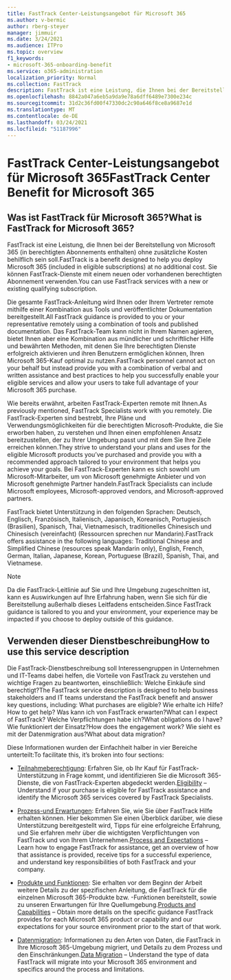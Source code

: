 ```yaml
---
title: FastTrack Center-Leistungsangebot für Microsoft 365
ms.author: v-bermic
author: rberg-steyer
manager: jimmuir
ms.date: 3/24/2021
ms.audience: ITPro
ms.topic: overview
f1_keywords:
- microsoft-365-onboarding-benefit
ms.service: o365-administration
localization_priority: Normal
ms.collection: FastTrack
description: FastTrack ist eine Leistung, die Ihnen bei der Bereitstellung von Microsoft 365 (in berechtigten Abonnements enthalten) ohne zusätzliche Kosten behilflich sein soll. Sie können FastTrack-Dienste mit einem neuen oder vorhandenen berechtigten Abonnement verwenden.
ms.openlocfilehash: 8842a047a6eb5a9da9e78a6dff6489e7300e234c
ms.sourcegitcommit: 31d2c36fd00f47330dc2c90a646f8ce8a9687e1d
ms.translationtype: MT
ms.contentlocale: de-DE
ms.lasthandoff: 03/24/2021
ms.locfileid: "51187996"
---
```

# <a name="fasttrack-center-benefit-for-microsoft-365"></a><span data-ttu-id="6edd3-104">FastTrack Center-Leistungsangebot für Microsoft 365</span><span class="sxs-lookup"><span data-stu-id="6edd3-104">FastTrack Center Benefit for Microsoft 365</span></span>

## <a name="what-is-fasttrack-for-microsoft-365"></a><span data-ttu-id="6edd3-105">Was ist FastTrack für Microsoft 365?</span><span class="sxs-lookup"><span data-stu-id="6edd3-105">What is FastTrack for Microsoft 365?</span></span>

<span data-ttu-id="6edd3-106">FastTrack ist eine Leistung, die Ihnen bei der Bereitstellung von Microsoft 365 (in berechtigten Abonnements enthalten) ohne zusätzliche Kosten behilflich sein soll.</span><span class="sxs-lookup"><span data-stu-id="6edd3-106">FastTrack is a benefit designed to help you deploy Microsoft 365 (included in eligible subscriptions) at no additional cost.</span></span> <span data-ttu-id="6edd3-107">Sie können FastTrack-Dienste mit einem neuen oder vorhandenen berechtigten Abonnement verwenden.</span><span class="sxs-lookup"><span data-stu-id="6edd3-107">You can use FastTrack services with a new or existing qualifying subscription.</span></span>

<span data-ttu-id="6edd3-108">Die gesamte FastTrack-Anleitung wird Ihnen oder Ihrem Vertreter remote mithilfe einer Kombination aus Tools und veröffentlichter Dokumentation bereitgestellt.</span><span class="sxs-lookup"><span data-stu-id="6edd3-108">All FastTrack guidance is provided to you or your representative remotely using a combination of tools and published documentation.</span></span> <span data-ttu-id="6edd3-109">Das FastTrack-Team kann nicht in Ihrem Namen agieren, bietet Ihnen aber eine Kombination aus mündlicher und schriftlicher Hilfe und bewährten Methoden, mit denen Sie Ihre berechtigten Dienste erfolgreich aktivieren und ihren Benutzern ermöglichen können, Ihren Microsoft 365-Kauf optimal zu nutzen.</span><span class="sxs-lookup"><span data-stu-id="6edd3-109">FastTrack personnel cannot act on your behalf but instead provide you with a combination of verbal and written assistance and best practices to help you successfully enable your eligible services and allow your users to take full advantage of your Microsoft 365 purchase.</span></span>

<span data-ttu-id="6edd3-110">Wie bereits erwähnt, arbeiten FastTrack-Experten remote mit Ihnen.</span><span class="sxs-lookup"><span data-stu-id="6edd3-110">As previously mentioned, FastTrack Specialists work with you remotely.</span></span> <span data-ttu-id="6edd3-111">Die FastTrack-Experten sind bestrebt, Ihre Pläne und Verwendungsmöglichkeiten für die berechtigten Microsoft-Produkte, die Sie erworben haben, zu verstehen und Ihnen einen empfohlenen Ansatz bereitzustellen, der zu Ihrer Umgebung passt und mit dem Sie Ihre Ziele erreichen können.</span><span class="sxs-lookup"><span data-stu-id="6edd3-111">They strive to understand your plans and uses for the eligible Microsoft products you’ve purchased and provide you with a recommended approach tailored to your environment that helps you achieve your goals.</span></span> <span data-ttu-id="6edd3-112">Bei FastTrack-Experten kann es sich sowohl um Microsoft-Mitarbeiter, um von Microsoft genehmigte Anbieter und von Microsoft genehmigte Partner handeln.</span><span class="sxs-lookup"><span data-stu-id="6edd3-112">FastTrack Specialists can include Microsoft employees, Microsoft-approved vendors, and Microsoft-approved partners.</span></span>

<span data-ttu-id="6edd3-113">FastTrack bietet Unterstützung in den folgenden Sprachen: Deutsch, Englisch, Französisch, Italienisch, Japanisch, Koreanisch, Portugiesisch (Brasilien), Spanisch, Thai, Vietnamesisch, traditionelles Chinesisch und Chinesisch (vereinfacht) (Ressourcen sprechen nur Mandarin).</span><span class="sxs-lookup"><span data-stu-id="6edd3-113">FastTrack offers assistance in the following languages: Traditional Chinese and Simplified Chinese (resources speak Mandarin only), English, French, German, Italian, Japanese, Korean, Portuguese (Brazil), Spanish, Thai, and Vietnamese.</span></span>

> [!NOTE]
> <span data-ttu-id="6edd3-114">Da die FastTrack-Leitlinie auf Sie und Ihre Umgebung zugeschnitten ist, kann es Auswirkungen auf Ihre Erfahrung haben, wenn Sie sich für die Bereitstellung außerhalb dieses Leitfadens entscheiden.</span><span class="sxs-lookup"><span data-stu-id="6edd3-114">Since FastTrack guidance is tailored to you and your environment, your experience may be impacted if you choose to deploy outside of this guidance.</span></span>

## <a name="how-to-use-this-service-description"></a><span data-ttu-id="6edd3-115">Verwenden dieser Dienstbeschreibung</span><span class="sxs-lookup"><span data-stu-id="6edd3-115">How to use this service description</span></span>

<span data-ttu-id="6edd3-116">Die FastTrack-Dienstbeschreibung soll Interessengruppen in Unternehmen und IT-Teams dabei helfen, die Vorteile von FastTrack zu verstehen und wichtige Fragen zu beantworten, einschließlich: Welche Einkäufe sind berechtigt?</span><span class="sxs-lookup"><span data-stu-id="6edd3-116">The FastTrack service description is designed to help business stakeholders and IT teams understand the FastTrack benefit and answer key questions, including: What purchases are eligible?</span></span> <span data-ttu-id="6edd3-117">Wie erhalte ich Hilfe?</span><span class="sxs-lookup"><span data-stu-id="6edd3-117">How to get help?</span></span> <span data-ttu-id="6edd3-118">Was kann ich von FastTrack erwarten?</span><span class="sxs-lookup"><span data-stu-id="6edd3-118">What can I expect of FastTrack?</span></span> <span data-ttu-id="6edd3-119">Welche Verpflichtungen habe ich?</span><span class="sxs-lookup"><span data-stu-id="6edd3-119">What obligations do I have?</span></span> <span data-ttu-id="6edd3-120">Wie funktioniert der Einsatz?</span><span class="sxs-lookup"><span data-stu-id="6edd3-120">How does the engagement work?</span></span> <span data-ttu-id="6edd3-121">Wie sieht es mit der Datenmigration aus?</span><span class="sxs-lookup"><span data-stu-id="6edd3-121">What about data migration?</span></span>

<span data-ttu-id="6edd3-122">Diese Informationen wurden der Einfachheit halber in vier Bereiche unterteilt:</span><span class="sxs-lookup"><span data-stu-id="6edd3-122">To facilitate this, it’s broken into four sections:</span></span>

  - <span data-ttu-id="6edd3-123">[Teilnahmeberechtigung](eligibility.md): Erfahren Sie, ob Ihr Kauf für FastTrack-Unterstützung in Frage kommt, und identifizieren Sie die Microsoft 365-Dienste, die von FastTrack-Experten abgedeckt werden.</span><span class="sxs-lookup"><span data-stu-id="6edd3-123">[Eligibility](eligibility.md) – Understand if your purchase is eligible for FastTrack assistance and identify the Microsoft 365 services covered by FastTrack Specialists.</span></span>

  - <span data-ttu-id="6edd3-124">[Prozess-und Erwartungen](process-and-expectations.md): Erfahren Sie, wie Sie über FastTrack Hilfe erhalten können. Hier bekommen Sie einen Überblick darüber, wie diese Unterstützung bereitgestellt wird, Tipps für eine erfolgreiche Erfahrung, und Sie erfahren mehr über die wichtigsten Verpflichtungen von FastTrack und von Ihrem Unternehmen.</span><span class="sxs-lookup"><span data-stu-id="6edd3-124">[Process and Expectations](process-and-expectations.md) – Learn how to engage FastTrack for assistance, get an overview of how that assistance is provided, receive tips for a successful experience, and understand key responsibilities of both FastTrack and your company.</span></span>

  - <span data-ttu-id="6edd3-125">[Produkte und Funktionen](products-and-capabilities.md): Sie erhalten vor dem Beginn der Arbeit weitere Details zu der spezifischen Anleitung, die FastTrack für die einzelnen Microsoft 365-Produkte bzw. -Funktionen bereitstellt, sowie zu unseren Erwartungen für Ihre Quellumgebung.</span><span class="sxs-lookup"><span data-stu-id="6edd3-125">[Products and Capabilities](products-and-capabilities.md) – Obtain more details on the specific guidance FastTrack provides for each Microsoft 365 product or capability and our expectations for your source environment prior to the start of that work.</span></span>

  - <span data-ttu-id="6edd3-126">[Datenmigration](data-migration.md): Informationen zu den Arten von Daten, die FastTrack in Ihre Microsoft 365-Umgebung migriert, und Details zu dem Prozess und den Einschränkungen.</span><span class="sxs-lookup"><span data-stu-id="6edd3-126">[Data Migration](data-migration.md) – Understand the type of data FastTrack will migrate into your Microsoft 365 environment and specifics around the process and limitations.</span></span>
